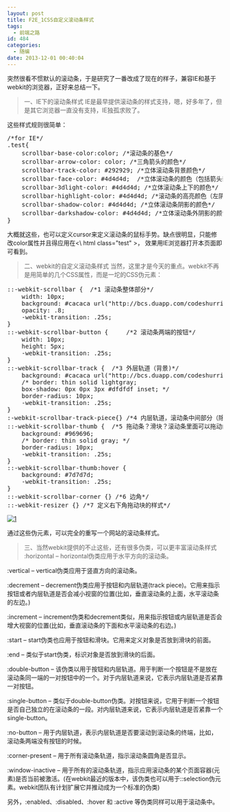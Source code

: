 ```yaml
---
layout: post
title: F2E_1CSS自定义滚动条样式
tags:
  - 前端之路
id: 484
categories:
  - 随编
date: 2013-12-01 00:40:04
---
```


突然很看不惯默认的滚动条，于是研究了一番改成了现在的样子，兼容IE和基于webkit的浏览器，正好来总结一下。
> 一、IE下的滚动条样式
IE是最早提供滚动条的样式支持，嗯，好多年了，但是其它浏览器一直没有支持，IE独孤求败了。

这些样式规则很简单：
<pre>/*for IE*/
.test{
    scrollbar-base-color:color; /*滚动条的基色*/
    scrollbar-arrow-color: color; /*三角箭头的颜色*/
    scrollbar-track-color: #292929; /*立体滚动条背景颜色*/
    scrollbar-face-color: #4d4d4d;  /*立体滚动条的颜色（包括箭头部分的背景色）*/
    scrollbar-3dlight-color: #4d4d4d; /*立体滚动条上下的颜色*/
    scrollbar-highlight-color: #4d4d4d; /*滚动条的高亮颜色（左阴影）*/
    scrollbar-shadow-color: #4d4d4d; /*立体滚动条阴影的颜色*/
    scrollbar-darkshadow-color: #4d4d4d; /*立体滚动条外阴影的颜色*/
}</pre>

<!--more -->

大概就这些，也可以定义cursor来定义滚动条的鼠标手势。缺点很明显，只能修改color属性并且得应用在<\ html class="test" \>，
效果用IE浏览器打开本页面即可看到。
> 二、webkit的自定义滚动条样式
当然，这里才是今天的重点。webkit不再是用简单的几个CSS属性，而是一坨的CSS伪元素：
<pre>::-webkit-scrollbar {  /*1 滚动条整体部分*/
    width: 10px;
    background: #cacaca url("http://bcs.duapp.com/codeshurrik-123/mooning.jpg?sign=MBO:C7bc76a3d7869d24b1c5964a25ffb5bb:s3S%2FFtWxGP9hf6DeUloXiHK57kA%3D");
    opacity: .8;	
    -webkit-transition: .25s;
}
::-webkit-scrollbar-button {	 /*2 滚动条两端的按钮*/
    width: 10px;
    height: 5px;
    -webkit-transition: .25s;
}
::-webkit-scrollbar-track {	 /*3 外层轨道（背景)*/
    background: #cacaca url("http://bcs.duapp.com/codeshurrik-123/mooning.jpg?sign=MBO:C7bc76a3d7869d24b1c5964a25ffb5bb:s3S%2FFtWxGP9hf6DeUloXiHK57kA%3D");
    /* border: thin solid lightgray; 
    box-shadow: 0px 0px 3px #dfdfdf inset; */
    border-radius: 10px;
    -webkit-transition: .25s;
}
:-webkit-scrollbar-track-piece{} /*4 内层轨道，滚动条中间部分（除去）*/
::-webkit-scrollbar-thumb {	 /*5 拖动条？滑块？滚动条里面可以拖动的那个，肿么翻译好呢？*/
    background: #969696;
    /* border: thin solid gray; */
    border-radius: 10px;
    -webkit-transition: .25s;
}
::-webkit-scrollbar-thumb:hover {
    background: #7d7d7d;
    -webkit-transition: .25s;
}
::-webkit-scrollbar-corner {} /*6 边角*/
::-webkit-resizer {} /*7 定义右下角拖动块的样式*/
</pre>

[![](http://bcs.duapp.com/codeshurrik-123/d8bea9ca0a46f21fbf8c08e7f6246b600d33aebb.png "1")](http://bcs.duapp.com/codeshurrik-123/d8bea9ca0a46f21fbf8c08e7f6246b600d33aebb.png)

通过这些伪元素，可以完全的重写一个网站的滚动条样式。

> 三、当然webkit提供的不止这些，还有很多伪类，可以更丰富滚动条样式
:horizontal – horizontal伪类应用于水平方向的滚动条。

:vertical – vertical伪类应用于竖直方向的滚动条。

:decrement – decrement伪类应用于按钮和内层轨道(track piece)。它用来指示按钮或者内层轨道是否会减小视窗的位置(比如，垂直滚动条的上面，水平滚动条的左边。)

:increment – increment伪类和decrement类似，用来指示按钮或内层轨道是否会增大视窗的位置(比如，垂直滚动条的下面和水平滚动条的右边。)

:start – start伪类也应用于按钮和滑块。它用来定义对象是否放到滑块的前面。

:end – 类似于start伪类，标识对象是否放到滑块的后面。

:double-button – 该伪类以用于按钮和内层轨道。用于判断一个按钮是不是放在滚动条同一端的一对按钮中的一个。对于内层轨道来说，它表示内层轨道是否紧靠一对按钮。

:single-button – 类似于double-button伪类。对按钮来说，它用于判断一个按钮是否自己独立的在滚动条的一段。对内层轨道来说，它表示内层轨道是否紧靠一个single-button。

:no-button – 用于内层轨道，表示内层轨道是否要滚动到滚动条的终端，比如，滚动条两端没有按钮的时候。

:corner-present – 用于所有滚动条轨道，指示滚动条圆角是否显示。

:window-inactive – 用于所有的滚动条轨道，指示应用滚动条的某个页面容器(元素)是否当前被激活。(在webkit最近的版本中，该伪类也可以用于::selection伪元素。webkit团队有计划扩展它并推动成为一个标准的伪类)

另外，:enabled、:disabled、:hover 和 :active 等伪类同样可以用于滚动条中。